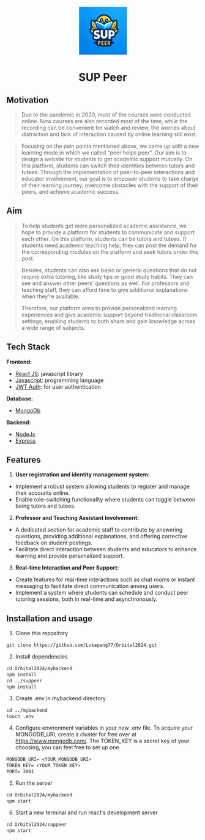 <p align="center">
    <img alt="SUP Peer" src="./suppeer/src/Components/suppeer_logo.webp" width="125" />
</p>
<h1 align="center">SUP Peer</h1>

## Motivation
> Due to the pandemic in 2020, most of the courses were conducted online. Now courses are also recorded most of the time, while the recording can be convenient for watch and review, the worries about distraction and lack of interaction caused by online learning still exist. 

> Focusing on the pain points mentioned above, we came up with a new learning mode in which we called “peer helps peer”. Our aim is to design a website for students to get academic support mutually. On this platform, students can switch their identities between tutors and tutees. Through the implementation of peer-to-peer interactions and educator involvement, our goal is to empower students to take charge of their learning journey, overcome obstacles with the support of their peers, and achieve academic success. 

## Aim
> To help students get more personalized academic assistance, we hope to provide a platform for students to communicate and support each other. On this platform, students can be tutors and tutees. If students need academic teaching help, they can post the demand for the corresponding modules on the platform and seek tutors under this post. 

> Besides, students can also ask basic or general questions that do not require extra tutoring, like study tips or good study habits. They can see and answer other peers’ questions as well. For professors and teaching staff, they can afford time to give additional explanations when they’re available.
 
> Therefore, our platform aims to provide personalized learning experiences and give academic support beyond traditional classroom settings, enabling students to both share and gain knowledge across a wide range of subjects. 

## Tech Stack
**Frontend:**
- [React JS](https://react.dev/): javascript library
- [Javascript](): programming language
- [JWT Auth](https://jwt.io/): for user authentication

**Database:**
- [MongoDb](https://www.mongodb.com/)

**Backend:**
- [NodeJs](https://nodejs.org/en/)
- [Express](https://expressjs.com/)


## Features
1)	**User registration and identity management system:**
- Implement a robust system allowing students to register and manage their accounts online.
- Enable role-switching functionality where students can toggle between being tutors and tutees.

2)	**Professor and Teaching Assistant Involvement:**
- A dedicated section for academic staff to contribute by answering questions, providing additional explanations, and offering corrective feedback on student postings.
- Facilitate direct interaction between students and educators to enhance learning and provide personalized support. 

3)	**Real-time Interaction and Peer Support:** 
- Create features for real-time interactions such as chat rooms or instant messaging to facilitate direct communication among users.
- Implement a system where students can schedule and conduct peer tutoring sessions, both in real-time and asynchronously.


## Installation and usage
1) Clone this repository  
```
git clone https://github.com/Lukapeng77/Orbital2024.git
```
2) Install dependencies  
```
cd Orbital2024/mybackend
npm install
cd ../suppeer
npm install
```
3) Create .env in mybackend directory
```
cd ../mybackend
touch .env
```
4) Configure environment variables in your new .env file. To acquire your MONGODB_URI, create a cluster for free over at https://www.mongodb.com/. The TOKEN_KEY is a secret key of your choosing, you can feel free to set up one.
```
MONGODB_URI= <YOUR_MONGODB_URI> 
TOKEN_KEY= <YOUR_TOKEN_KEY>
PORT= 3001 
```
5) Run the server
```
cd Orbital2024/mybackend
npm start
```
6) Start a new terminal and run react's development server
```
cd Orbital2024/suppeer
npm start
```


